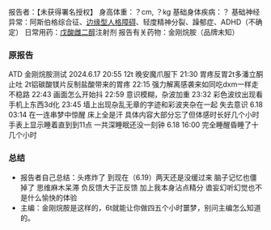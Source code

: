 ﻿报告者：【未获得署名授权】
身高体重：？cm, ？kg
基础身体疾病：？
基础神经异常：阿斯伯格综合征、[边缘型人格障碍](https://overspeed.wiki/BPD/)、轻度精神分裂、躁郁症、ADHD（不确定）
日常用药：[戊酸雌二醇](https://overspeed.wiki/E2/)注射剂
报告有关药物：金刚烷胺（品牌未知）

### 原报告
ATD 金刚烷胺测试
2024.6.17
20:55 12t 晚安魔爪服下
21:30 胃疼反胃2t多潘立酮止吐 2t铝碳酸镁片反制盐酸带来的胃疼
22:15 强力解离感袭来如同吃dxm一样走不稳路
22:43 画面怎么开始抖
22:59 意识模糊，杂波加重
23:32 彩色波纹出现看手机上东西3d化
23:45 墙上出现杂乱无章的字迹和彩波夹杂在一起 失去意识
6.18 03:14 在一连串梦中惊醒 床上全是汗 具体内容大部分忘了但体感时长好几个小时 手表上显示睡着直到到11点 一共深睡眠还没一刻钟
6.18 16:00 完全睡醒昏睡了十几个小时

### 总结
- 报告者自己总结：头疼炸了 到现在（6.19）两天还是没缓过来 脑子记忆也僵掉了 思维麻木呆滞 负反馈大于正反馈 加上我本身沾点精分 谵妄幻听幻觉也不是什么愉快的体验
- 主编：金刚烷胺是这样的，6t就能让你做四五个小时噩梦，别问主编怎么知道的。

